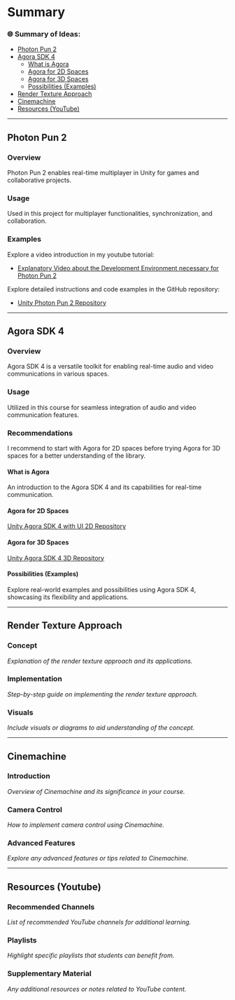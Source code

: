 # Summary

### 🌐 Summary of Ideas:
- [Photon Pun 2](#photon-pun-2)
- [Agora SDK 4](#agora-sdk-4)
  - [What is Agora](#what-is-agora)
  - [Agora for 2D Spaces](#agora-for-2d-spaces)
  - [Agora for 3D Spaces](#agora-for-3d-spaces)
  - [Possibilities (Examples)](#possibilities-examples)
- [Render Texture Approach](#render-texture-approach)
- [Cinemachine](#cinemachine)
- [Resources (YouTube)](#resources-youtube)

---

## Photon Pun 2

### Overview
Photon Pun 2 enables real-time multiplayer in Unity for games and collaborative projects.

### Usage
Used in this project for multiplayer functionalities, synchronization, and collaboration.

### Examples
Explore a video introduction in my youtube tutorial:

- [Explanatory Video about the Development Environment necessary for Photon Pun 2](https://www.youtube.com/watch?v=p0cZINbep_A)

Explore detailed instructions and code examples in the GitHub repository:

- [Unity Photon Pun 2 Repository](https://github.com/marcor0311/unity-photon-pun-2)

---

## Agora SDK 4

### Overview
Agora SDK 4 is a versatile toolkit for enabling real-time audio and video communications in various spaces.

### Usage
Utilized in this course for seamless integration of audio and video communication features.

### Recommendations
I recommend to start with Agora for 2D spaces before trying Agora for 3D spaces for a better understanding of the library.

#### What is Agora
An introduction to the Agora SDK 4 and its capabilities for real-time communication.

#### Agora for 2D Spaces
[Unity Agora SDK 4 with UI 2D Repository](https://github.com/marcor0311/unity-agora-sdk-4-with-ui-for-2d-spaces)

#### Agora for 3D Spaces
[Unity Agora SDK 4 3D Repository](https://github.com/marcor0311/unity-agora-sdk-4-for-3d-spaces)

#### Possibilities (Examples)
Explore real-world examples and possibilities using Agora SDK 4, showcasing its flexibility and applications.


---

## Render Texture Approach

### Concept
*Explanation of the render texture approach and its applications.*

### Implementation
*Step-by-step guide on implementing the render texture approach.*

### Visuals
*Include visuals or diagrams to aid understanding of the concept.*

---

## Cinemachine

### Introduction
*Overview of Cinemachine and its significance in your course.*

### Camera Control
*How to implement camera control using Cinemachine.*

### Advanced Features
*Explore any advanced features or tips related to Cinemachine.*

---

## Resources (Youtube)

### Recommended Channels
*List of recommended YouTube channels for additional learning.*

### Playlists
*Highlight specific playlists that students can benefit from.*

### Supplementary Material
*Any additional resources or notes related to YouTube content.*


